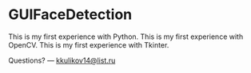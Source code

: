 # GUIFaceDetection

This is my first experience with Python.
This is my first experience with OpenCV.
This is my first experience with Tkinter.

Questions? — kkulikov14@list.ru
